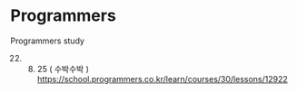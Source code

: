 # Programmers
Programmers study

22. 8. 25 ( 수박수박 )
https://school.programmers.co.kr/learn/courses/30/lessons/12922
